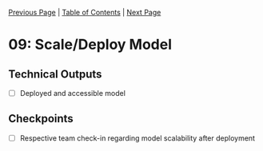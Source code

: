 [Previous Page](08_model_iteration.md) | [Table of Contents](../README.md) | [Next Page](10_documentation.md)

# 09: Scale/Deploy Model

## Technical Outputs
- [ ] Deployed and accessible model

## Checkpoints
- [ ] Respective team check-in regarding model scalability after deployment
